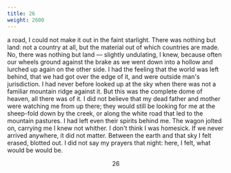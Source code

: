 ```yaml
---
title: 26
weight: 2600
---
```


a road, I could not make it out in the faint starlight. There was nothing but land: not a country at all, but the material out of which countries are made. No, there was nothing but land — slightly undulating, I knew, because often our wheels ground against the brake as we went down into a hollow and lurched up again on the other side. I had the feeling that the world was left behind, that we had got over the edge of it, and were outside man's jurisdiction. I had never before looked up at the sky when there was not a familiar mountain ridge against it. But this was the complete dome of heaven, all there was of it. I did not believe that my dead father and mother were watching me from up there; they would still be looking for me at the sheep-fold down by the creek, or along the white road that led to the mountain pastures. I had left even their spirits behind me. The wagon jolted on, carrying me I knew not whither. I don't think I was homesick. If we never arrived anywhere, it did not matter. Between the earth and that sky I felt erased, blotted out. I did not say my prayers that night: here, I felt, what would be would be.

<div style="text-align: center">26</div>